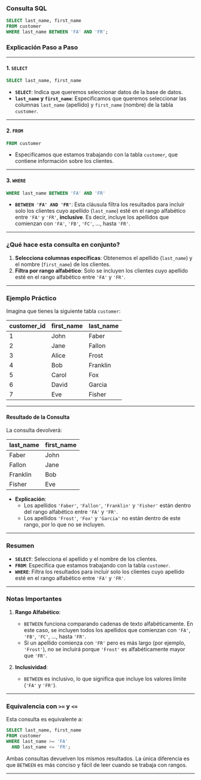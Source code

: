 
### **Consulta SQL**

```sql
SELECT last_name, first_name
FROM customer
WHERE last_name BETWEEN 'FA' AND 'FR';
```

### **Explicación Paso a Paso**

---

#### 1. **`SELECT`**
```sql
SELECT last_name, first_name
```
- **`SELECT`**: Indica que queremos seleccionar datos de la base de datos.
- **`last_name` y `first_name`**: Especificamos que queremos seleccionar las columnas `last_name` (apellido) y `first_name` (nombre) de la tabla `customer`.

---

#### 2. **`FROM`**
```sql
FROM customer
```
- Especificamos que estamos trabajando con la tabla `customer`, que contiene información sobre los clientes.

---

#### 3. **`WHERE`**
```sql
WHERE last_name BETWEEN 'FA' AND 'FR'
```
- **`BETWEEN 'FA' AND 'FR'`**: Esta cláusula filtra los resultados para incluir solo los clientes cuyo apellido (`last_name`) esté en el rango alfabético entre `'FA'` y `'FR'`, **inclusive**. Es decir, incluye los apellidos que comienzan con `'FA'`, `'FB'`, `'FC'`, ..., hasta `'FR'`.

---

### **¿Qué hace esta consulta en conjunto?**

1. **Selecciona columnas específicas**: Obtenemos el apellido (`last_name`) y el nombre (`first_name`) de los clientes.
2. **Filtra por rango alfabético**: Solo se incluyen los clientes cuyo apellido esté en el rango alfabético entre `'FA'` y `'FR'`.

---

### **Ejemplo Práctico**

Imagina que tienes la siguiente tabla `customer`:

| customer_id | first_name | last_name |
|-------------|------------|-----------|
| 1           | John       | Faber     |
| 2           | Jane       | Fallon    |
| 3           | Alice      | Frost     |
| 4           | Bob        | Franklin  |
| 5           | Carol      | Fox       |
| 6           | David      | Garcia    |
| 7           | Eve        | Fisher    |

---

#### Resultado de la Consulta
La consulta devolverá:

| last_name | first_name |
|-----------|------------|
| Faber     | John       |
| Fallon    | Jane       |
| Franklin  | Bob        |
| Fisher    | Eve        |

- **Explicación**:
    - Los apellidos `'Faber'`, `'Fallon'`, `'Franklin'` y `'Fisher'` están dentro del rango alfabético entre `'FA'` y `'FR'`.
    - Los apellidos `'Frost'`, `'Fox'` y `'Garcia'` no están dentro de este rango, por lo que no se incluyen.

---

### **Resumen**

- **`SELECT`**: Selecciona el apellido y el nombre de los clientes.
- **`FROM`**: Especifica que estamos trabajando con la tabla `customer`.
- **`WHERE`**: Filtra los resultados para incluir solo los clientes cuyo apellido esté en el rango alfabético entre `'FA'` y `'FR'`.

---

### **Notas Importantes**

1. **Rango Alfabético**:
    - `BETWEEN` funciona comparando cadenas de texto alfabéticamente. En este caso, se incluyen todos los apellidos que comienzan con `'FA'`, `'FB'`, `'FC'`, ..., hasta `'FR'`.
    - Si un apellido comienza con `'FR'` pero es más largo (por ejemplo, `'Frost'`), no se incluirá porque `'Frost'` es alfabéticamente mayor que `'FR'`.

2. **Inclusividad**:
    - `BETWEEN` es inclusivo, lo que significa que incluye los valores límite (`'FA'` y `'FR'`).

---

### **Equivalencia con `>=` y `<=`**

Esta consulta es equivalente a:

```sql
SELECT last_name, first_name
FROM customer
WHERE last_name >= 'FA'
  AND last_name <= 'FR';
```

Ambas consultas devuelven los mismos resultados. La única diferencia es que `BETWEEN` es más conciso y fácil de leer cuando se trabaja con rangos.

---


